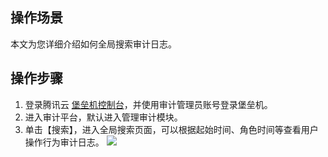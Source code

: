## 操作场景
本文为您详细介绍如何全局搜索审计日志。




## 操作步骤
1. 登录腾讯云 [堡垒机控制台](https://console.cloud.tencent.com/cds/dasb)，并使用审计管理员账号登录堡垒机。
2. 进入审计平台，默认进入管理审计模块。
3. 单击【搜索】，进入全局搜索页面，可以根据起始时间、角色时间等查看用户操作行为审计日志。
![](https://main.qcloudimg.com/raw/92353fba04dac6c4286076925282cd3a.jpeg)
